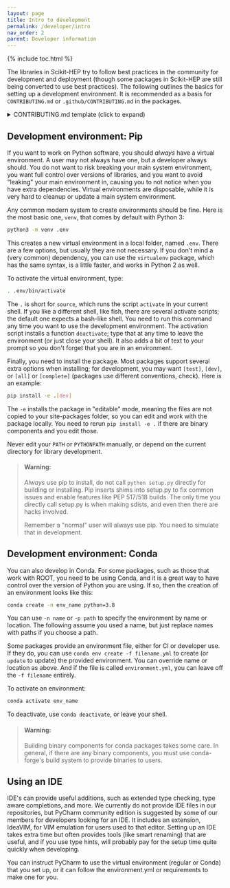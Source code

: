 ```yaml
---
layout: page
title: Intro to development
permalink: /developer/intro
nav_order: 2
parent: Developer information
---
```


{% include toc.html %}

The libraries in Scikit-HEP try to follow best practices in the community
for development and deployment (though some packages in Scikit-HEP are still
being converted to use best practices). The following outlines the basics for setting
up a development environment. It is recommended as a basis for `CONTRIBUTING.md` or
`.github/CONTRIBUTING.md` in the packages.

<details><summary>CONTRIBUTING.md template (click to expand)</summary>
<pre>
See the [Scikit-HEP Developer introduction][skhep-dev-intro] for a
detailed description of best practices for developing Scikit-HEP packages.

[skhep-dev-intro]: https://scikit-hep.org/developer/intro

# Setting up a development environment

You can set up a development environment by running:

```bash
python3 -m venv .env
source ./.env/bin/activate
pip install -v -e .[dev]
```

# Post setup

You should prepare pre-commit, which will help you by checking that commits
pass required checks:

```bash
pip install pre-commit # or brew install pre-commit on macOS
pre-commit install # Will install a pre-commit hook into the git repo
```

You can also/alternatively run `pre-commit run` (changes only) or
`pre-commit run --all-files` to check even without installing the hook.

# Testing

Use pytest to run the unit checks:

```bash
pytest
```

</pre>
</details>

## Development environment: Pip

If you want to work on Python software, you should _always_ have a virtual
environment. A user may not always have one, but a developer always should.
You do not want to risk breaking your main system environment, you want full
control over versions of libraries, and you want to avoid "leaking" your main
environment in, causing you to not notice when you have extra dependencies.
Virtual environments are disposable, while it is very hard to cleanup or update
a main system environment.

Any common modern system to create environments should be fine. Here is the
most basic one, `venv`, that comes by default with Python 3:

```bash
python3 -m venv .env
```

This creates a new virtual environment in a local folder, named `.env`. There
are a few options, but usually they are not necessary. If you don't mind a
(very common) dependency, you can use the `virtualenv` package, which has the
same syntax, is a little faster, and works in Python 2 as well.

To activate the virtual environment, type:

```bash
. .env/bin/activate
```

The `.` is short for `source`, which runs the script `activate` in your current
shell. If you like a different shell, like fish, there are several activate
scripts; the default one expects a bash-like shell. You need to run this
command any time you want to use the development environment. The activation
script installs a function `deactivate`; type that at any time to leave the
environment (or just close your shell). It also adds a bit of text to your
prompt so you don't forget that you are in an environment.

Finally, you need to install the package. Most packages support several extra
options when installing; for development, you may want `[test]`, `[dev]`, or
`[all]` or `[complete]` (packages use different conventions, check). Here is an
example:

```bash
pip install -e .[dev]
```

The `-e` installs the package in "editable" mode, meaning the files are not copied to
your site-packages folder, so you can edit and work with the package locally. You need
to rerun `pip install -e .` if there are binary components and you edit those.

Never edit your `PATH` or `PYTHONPATH` manually, or depend on the current
directory for library development.

> <h4 style="no_toc">Warning:</h4>
>
> _Always_ use pip to install, do not call `python setup.py` directly for
> building or installing. Pip inserts shims into setup.py to fix common issues
> and enable features like PEP 517/518 builds. The only time you directly call
> setup.py is when making sdists, and even then there are hacks involved.
>
> Remember a "normal" user will always use pip. You need to simulate that in
> development.

## Development environment: Conda

You can also develop in Conda. For some packages, such as those that work with ROOT,
you need to be using Conda, and it is a great way to have control over the version
of Python you are using. If so, then the creation of an environment looks like this:

```bash
conda create -n env_name python=3.8
```

You can use `-n name` or `-p path` to specify the environment by name or
location. The following assume you used a name, but just replace names with
paths if you choose a path.

Some packages provide an environment file, either for CI or developer use. If they
do, you can use `conda env create -f filename.yml` to create (or `update` to update)
the provided environment. You can override name or location as above. And if the file
is called `environment.yml`, you can leave off the `-f filename` entirely.

To activate an environment:

```bash
conda activate env_name
```

To deactivate, use `conda deactivate`, or leave your shell.

> <h4 style="no_toc">Warning:</h4>
>
> Building binary components for conda packages takes some care. In general, if
> there are any binary components, you must use conda-forge's build system to
> provide binaries to users.

## Using an IDE

IDE's can provide useful additions, such as extended type checking, type aware
completions, and more. We currently do not provide IDE files in our
repositories, but PyCharm community edition is suggested by some of our members
for developers looking for an IDE. It includes an extension, IdeaVIM, for VIM
emulation for users used to that editor. Setting up an IDE takes extra time
but often provides tools (like smart renaming) that are useful, and if you use
type hints, will probably pay for the setup time quite quickly when developing.

You can instruct PyCharm to use the virtual environment (regular or Conda) that you
set up, or it can follow the environment.yml or requirements to make one for you.
